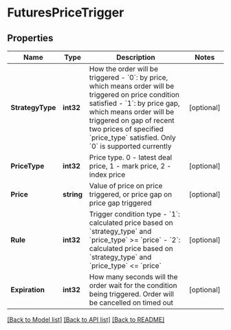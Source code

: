 # FuturesPriceTrigger

## Properties

Name | Type | Description | Notes
------------ | ------------- | ------------- | -------------
**StrategyType** | **int32** | How the order will be triggered   - &#x60;0&#x60;: by price, which means order will be triggered on price condition satisfied  - &#x60;1&#x60;: by price gap, which means order will be triggered on gap of recent two prices of specified &#x60;price_type&#x60; satisfied.  Only &#x60;0&#x60; is supported currently | [optional] 
**PriceType** | **int32** | Price type. 0 - latest deal price, 1 - mark price, 2 - index price | [optional] 
**Price** | **string** | Value of price on price triggered, or price gap on price gap triggered | [optional] 
**Rule** | **int32** | Trigger condition type  - &#x60;1&#x60;: calculated price based on &#x60;strategy_type&#x60; and &#x60;price_type&#x60; &gt;&#x3D; &#x60;price&#x60; - &#x60;2&#x60;: calculated price based on &#x60;strategy_type&#x60; and &#x60;price_type&#x60; &lt;&#x3D; &#x60;price&#x60; | [optional] 
**Expiration** | **int32** | How many seconds will the order wait for the condition being triggered. Order will be cancelled on timed out | [optional] 

[[Back to Model list]](../README.md#documentation-for-models) [[Back to API list]](../README.md#documentation-for-api-endpoints) [[Back to README]](../README.md)


